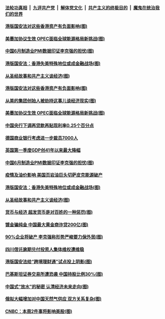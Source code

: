 

####  [法轮功真相](../../../../basic/blob/master/README.md?t=07020231) &nbsp;|&nbsp; [九评共产党](../../../../9ping.md/blob/master/README.md?t=07020231) &nbsp;|&nbsp; [解体党文化](../../../../jtdwh.md/blob/master/README.md?t=07020231)  &nbsp;|&nbsp; [共产主义的终极目的](../../../../gczydzjmd.md/blob/master/README.md?t=07020231) &nbsp;|&nbsp; [魔鬼在统治我们的世界](../../../../mgztzwmdsj.md/blob/master/README.md?t=07020231) 

#### [港版国安法对这些香港资产有负面影响(图)](../pages/p5/938357.md?t=07020231) 

#### [美墨加协议生效 OPEC面临全球能源格局新挑战(图)](../pages/p5/938340.md?t=07020231) 


#### [中国6月制造业PMI数据印证李克强的担忧(图)](../pages/p5/938245.md?t=07020231) 

#### [港版国安法：香港失美特殊地位或成金融战场(图)](../pages/p5/938230.md?t=07020231) 

#### [从圣经故事和共产主义谈经济(图)](../pages/p5/938133.md?t=07020231) 

#### [港版国安法对这些香港资产有负面影响(图)](../pages/p5/938357.md?t=07020231) 

#### [从美的集团创始人被劫持这事儿谈经济现实(图)](../pages/p5/938344.md?t=07020231) 

#### [美墨加协议生效 OPEC面临全球能源格局新挑战(图)](../pages/p5/938340.md?t=07020231) 


#### [中国央行下调再贷款再贴现利率0.25个百分点](../pages/p5/938264.md?t=07020231) 

#### [德国商业银行考虑进一步裁员7000人](../pages/p5/938262.md?t=07020231) 

#### [英国第一季度GDP创41年以来最大降幅](../pages/p5/938261.md?t=07020231) 

#### [中国6月制造业PMI数据印证李克强的担忧(图)](../pages/p5/938245.md?t=07020231) 

#### [疫情及油价影响 美国页岩油巨头切萨皮克能源破产](../pages/p5/938232.md?t=07020231) 

#### [港版国安法：香港失美特殊地位或成金融战场(图)](../pages/p5/938230.md?t=07020231) 

#### [从圣经故事和共产主义谈经济(图)](../pages/p5/938133.md?t=07020231) 

#### [货币与经济 超发货币是对百姓的一种惩罚(图)](../pages/p5/938130.md?t=07020231) 

#### [镀金骗纯金 中国最大黄金商诈贷200亿(图)](../pages/p5/938160.md?t=07020231) 

#### [90%企业将破产 李克强称形势严峻要力保外贸(图)](../pages/p5/938142.md?t=07020231) 

#### [四川信讬逾期兑付投资人集体维权遭维稳](../pages/p5/938159.md?t=07020231) 

#### [港版国安法给“跨境理财通”试点投上阴影(图)](../pages/p5/938156.md?t=07020231) 

#### [巴基斯坦证券交易所遭恐袭 中国持股比例30%(图)](../pages/p5/938118.md?t=07020231) 

#### [中国式“放水”的秘密 认清经济未来走向(图)](../pages/p5/938113.md?t=07020231) 

#### [俄拟大幅增加对中国天然气供应 双方关系复杂(图)](../pages/p5/938110.md?t=07020231) 

#### [CNBC：本周2件事将影响美股(图)](../pages/p5/938078.md?t=07020231) 

